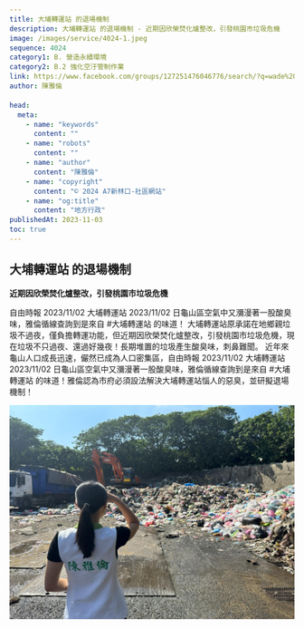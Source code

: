 ```yaml
---
title: 大埔轉運站 的退場機制
description: 大埔轉運站 的退場機制 - 近期因欣榮焚化爐整改，引發桃園市垃圾危機
image: /images/service/4024-1.jpeg
sequence: 4024
category1: B. 營造永續環境
category2: B.2 強化空汙管制作業
link: https://www.facebook.com/groups/127251476046776/search/?q=wade%20chan
author: 陳雅倫

head:
  meta:
    - name: "keywords"
      content: ""
    - name: "robots"
      content: ""
    - name: "author"
      content: "陳雅倫"
    - name: "copyright"
      content: "© 2024 A7新林口-社區網站"
    - name: "og:title"
      content: "地方行政"
publishedAt: 2023-11-03
toc: true
---
```


## 大埔轉運站 的退場機制

**近期因欣榮焚化爐整改，引發桃園市垃圾危機**

自由時報 2023/11/02 大埔轉運站
2023/11/02 日龜山區空氣中又瀰漫著一股酸臭味，雅倫循線查詢到是來自 #大埔轉運站 的味道！ 大埔轉運站原承諾在地鄉親垃圾不過夜，僅負擔轉運功能，但近期因欣榮焚化爐整改，引發桃園市垃圾危機，現在垃圾不只過夜、還過好幾夜！長期堆置的垃圾產生酸臭味，刺鼻難聞。 近年來龜山人口成長迅速，儼然已成為人口密集區，自由時報 2023/11/02 大埔轉運站
2023/11/02 日龜山區空氣中又瀰漫著一股酸臭味，雅倫循線查詢到是來自 #大埔轉運站 的味道！雅倫認為市府必須設法解決大埔轉運站惱人的惡臭，並研擬退場機制！

![s4024-1.jpeg](/images/service/s4024-1.jpeg)
